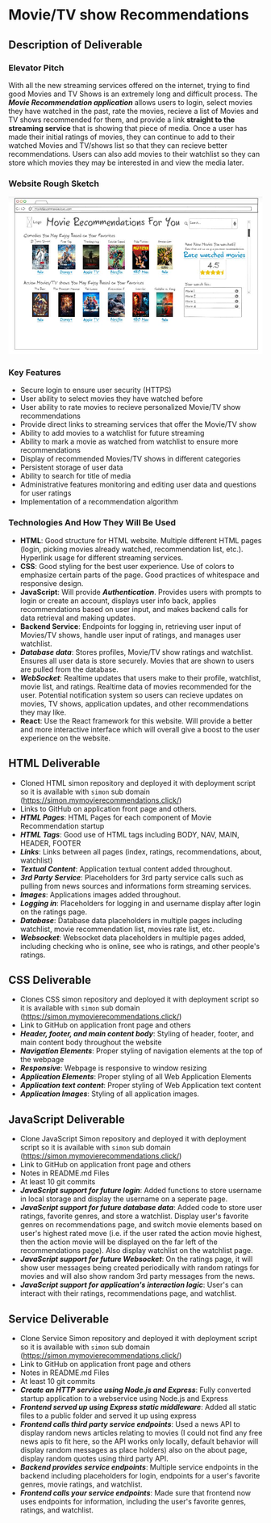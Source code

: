 # Movie/TV show Recommendations


## Description of Deliverable


### Elevator Pitch

With all the new streaming services offered on the internet, trying to find good Movies and TV Shows is an extremely long and difficult process. The ***Movie Recommendation application*** allows users to login, select movies they have watched in the past, rate the movies, recieve a list of Movies and TV shows recommended for them, and provide a link **straight to the streaming service** that is showing that piece of media. Once a user has made their initial ratings of movies, they can continue to add to their watched Movies and TV/shows list so that they can recieve better recommendations. Users can also add movies to their watchlist so they can store which movies they may be interested in and view the media later. 


### Website Rough Sketch

![Website Sketch](https://github.com/AldenKim/startup/blob/main/MovieWebsite.JPG)


### Key Features

- Secure login to ensure user security (HTTPS)
- User ability to select movies they have watched before
- User ability to rate movies to recieve personalized Movie/TV show recommendations
- Provide direct links to streaming services that offer the Movie/TV show
- Ability to add movies to a watchlist for future streaming
- Ability to mark a movie as watched from watchlist to ensure more recommendations
- Display of recommended Movies/TV shows in different categories
- Persistent storage of user data
- Ability to search for title of media
- Administrative features monitoring and editing user data and questions for user ratings
- Implementation of a recommendation algorithm


### Technologies And How They Will Be Used
- **HTML**: Good structure for HTML website. Multiple different HTML pages (login, picking movies already watched, recommendation list, etc.). Hyperlink usage for different streaming services.
- **CSS**: Good styling for the best user experience. Use of colors to emphasize certain parts of the page. Good practices of whitespace and responsive design.
- **JavaScript**: Will provide ***Authentication***. Provides users with prompts to login or create an account, displays user info back, applies recommendations based on user input, and makes backend calls for data retrieval and making updates.
- **Backend Service**: Endpoints for logging in, retrieving user input of Movies/TV shows, handle user input of ratings, and manages user watchlist.
- ***Database data***: Stores profiles, Movie/TV show ratings and watchlist. Ensures all user data is store securely. Movies that are shown to users are pulled from the database.
- ***WebSocket***: Realtime updates that users make to their profile, watchlist, movie list, and ratings. Realtime data of movies recommended for the user. Potential notification system so users can recieve updates on movies, TV shows, application updates, and other recommendations they may like.
- **React**: Use the React framework for this website. Will provide a better and more interactive interface which will overall give a boost to the user experience on the website.



## HTML Deliverable
- Cloned HTML simon repository and deployed it with deployment script so it is available with `simon` sub domain (https://simon.mymovierecommendations.click/)
- Links to GitHub on application front page and others.
- ***HTML Pages***: HTML Pages for each component of Movie Recommendation startup
- ***HTML Tags***: Good use of HTML tags including BODY, NAV, MAIN, HEADER, FOOTER
- ***Links***: Links between all pages (index, ratings, recommendations, about, watchlist)
- ***Textual Content***: Application textual content added throughout.
- ***3rd Party Service***: Placeholders for 3rd party service calls such as pulling from news sources and informations form streaming services.
- ***Images***: Applications images added throughout.
- ***Logging in***: Placeholders for logging in and username display after login on the ratings page.
- ***Database***: Database data placeholders in multiple pages including watchlist, movie recommendation list, movies rate list, etc.
- ***Websocket***: Websocket data placeholders in multiple pages added, including checking who is online, see who is ratings, and other people's ratings.



## CSS Deliverable
- Clones CSS simon repository and deployed it with deployment script so it is available with `simon` sub domain (https://simon.mymovierecommendations.click/)
- Link to GitHub on application front page and others
- ***Header, footer, and main content body***: Styling of header, footer, and main content body throughout the website
- ***Navigation Elements***: Proper styling of navigation elements at the top of the webpage
- ***Responsive***: Webpage is responsive to window resizing
- ***Application Elements***: Proper styling of all Web Application Elements
- ***Application text content***: Proper styling of Web Application text content
- ***Application Images***: Styling of all application images.



## JavaScript Deliverable
- Clone JavaScript Simon repository and deployed it with deployment script so it is available with `simon` sub domain (https://simon.mymovierecommendations.click/)
- Link to GitHub on application front page and others
- Notes in README.md Files
- At least 10 git commits
- ***JavaScript support for future login***: Added functions to store username in local storage and display the username on a seperate page.
- ***JavaScript support for future database data***: Added code to store user ratings, favorite genres, and store a watchlist. Display user's favorite genres on recommendations page, and switch movie elements based on user's highest rated move (i.e. if the user rated the action movie highest, then the action movie will be displayed on the far left of the recommendations page). Also display watchlist on the watchlist page.
- ***JavaScript support for future Websocket***: On the ratings page, it will show user messages being created periodically with random ratings for movies and will also show random 3rd party messages from the news.
- ***JavaScript support for application's interaction logic***: User's can interact with their ratings, recommendations page, and watchlist.

## Service Deliverable
- Clone Service Simon repository and deployed it with deployment script so it is available with `simon` sub domain (https://simon.mymovierecommendations.click/)
- Link to GitHub on application front page and others
- Notes in README.md Files
- At least 10 git commits
- ***Create an HTTP service using Node.js and Express***: Fully converted startup application to a webservice using Node.js and Express
- ***Frontend served up using Express static middleware***: Added all static files to a public folder and served it up using express
- ***Frontend calls third party service endpoints***: Used a news API to display random news articles relating to movies (I could not find any free news apis to fit here, so the API works only locally, default behavior will display random messages as place holders) also on the about page, display random quotes using third party API.
- ***Backend provides service endpoints***: Multiple service endpoints in the backend including placeholders for login, endpoints for a user's favorite genres, movie ratings, and watchlist.
- ***Frontend calls your service endpoints***: Made sure that frontend now uses endpoints for information, including the user's favorite genres, ratings, and watchlist. 